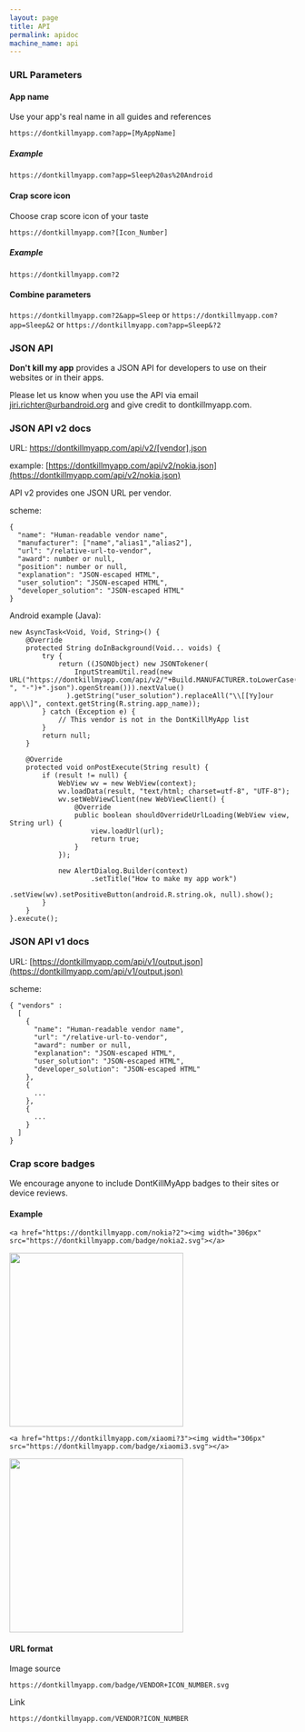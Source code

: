 ```yaml
---
layout: page
title: API
permalink: apidoc
machine_name: api
---
```


### URL Parameters


#### App name

Use your app's real name in all guides and references


`https://dontkillmyapp.com?app=[MyAppName]`


##### Example


`https://dontkillmyapp.com?app=Sleep%20as%20Android`


#### Crap score icon

Choose crap score icon of your taste


`https://dontkillmyapp.com?[Icon_Number]`


##### Example


`https://dontkillmyapp.com?2`


#### Combine parameters

`https://dontkillmyapp.com?2&app=Sleep` or `https://dontkillmyapp.com?app=Sleep&2` or `https://dontkillmyapp.com?app=Sleep&?2`


### JSON API


**Don't kill my app** provides a JSON API for developers to use on their websites or in their apps.


Please let us know when you use the API via email jiri.richter@urbandroid.org and give credit to dontkillmyapp.com.


### JSON API v2 docs


URL: https://dontkillmyapp.com/api/v2/[vendor].json


example: [https://dontkillmyapp.com/api/v2/nokia.json](https://dontkillmyapp.com/api/v2/nokia.json)


API v2 provides one JSON URL per vendor.


scheme:
````
{
  "name": "Human-readable vendor name",
  "manufacturer": ["name","alias1","alias2"],
  "url": "/relative-url-to-vendor",
  "award": number or null,
  "position": number or null,
  "explanation": "JSON-escaped HTML",
  "user_solution": "JSON-escaped HTML",
  "developer_solution": "JSON-escaped HTML"
}
````

Android example (Java):
````
new AsyncTask<Void, Void, String>() {
    @Override
    protected String doInBackground(Void... voids) {
        try {
            return ((JSONObject) new JSONTokener(
                InputStreamUtil.read(new URL("https://dontkillmyapp.com/api/v2/"+Build.MANUFACTURER.toLowerCase().replaceAll(" ", "-")+".json").openStream())).nextValue()
              ).getString("user_solution").replaceAll("\\[[Yy]our app\\]", context.getString(R.string.app_name));
        } catch (Exception e) {
            // This vendor is not in the DontKillMyApp list
        }
        return null;
    }

    @Override
    protected void onPostExecute(String result) {
        if (result != null) {
            WebView wv = new WebView(context);
            wv.loadData(result, "text/html; charset=utf-8", "UTF-8");
            wv.setWebViewClient(new WebViewClient() {
                @Override
                public boolean shouldOverrideUrlLoading(WebView view, String url) {
                    view.loadUrl(url);
                    return true;
                }
            });

            new AlertDialog.Builder(context)
                    .setTitle("How to make my app work")
                    .setView(wv).setPositiveButton(android.R.string.ok, null).show();
        }
    }
}.execute();

````



### JSON API v1 docs

URL: [https://dontkillmyapp.com/api/v1/output.json](https://dontkillmyapp.com/api/v1/output.json)

scheme:
````
{ "vendors" :
  [
    {
      "name": "Human-readable vendor name",
      "url": "/relative-url-to-vendor",
      "award": number or null,
      "explanation": "JSON-escaped HTML",
      "user_solution": "JSON-escaped HTML",
      "developer_solution": "JSON-escaped HTML"
    },
    {
      ...
    },
    {
      ...
    }
  ]
}
````

### Crap score badges


We encourage anyone to include DontKillMyApp badges to their sites or device reviews.


#### Example


````<a href="https://dontkillmyapp.com/nokia?2"><img width="306px" src="https://dontkillmyapp.com/badge/nokia2.svg"></a>````


<a href="https://dontkillmyapp.com/nokia?2"><img width="306px" src="https://dontkillmyapp.com/badge/nokia2.svg"></a>



````<a href="https://dontkillmyapp.com/xiaomi?3"><img width="306px" src="https://dontkillmyapp.com/badge/xiaomi3.svg"></a>````


<a href="https://dontkillmyapp.com/xiaomi?3"><img width="306px" src="https://dontkillmyapp.com/badge/xiaomi3.svg"></a>



#### URL format


Image source


````https://dontkillmyapp.com/badge/VENDOR+ICON_NUMBER.svg````

Link


````https://dontkillmyapp.com/VENDOR?ICON_NUMBER````





